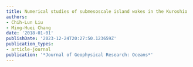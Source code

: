 ```yaml
---
title: Numerical studies of submesoscale island wakes in the Kuroshio
authors:
- Chih-Lun Liu
- Ming-Huei Chang
date: '2018-01-01'
publishDate: '2023-12-24T20:27:50.123659Z'
publication_types:
- article-journal
publication: '*Journal of Geophysical Research: Oceans*'
---
```

